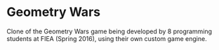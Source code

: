# Geometry Wars
Clone of the Geometry Wars game being developed by 8 programming students at FIEA (Spring 2016), using their own custom game engine.
